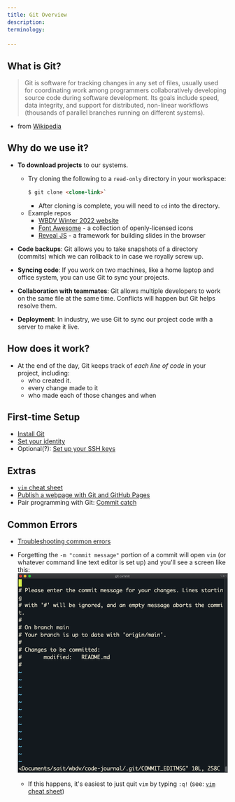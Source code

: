 ```yaml
---
title: Git Overview
description:
terminology:
    
---
```


## What is Git?
> Git is software for tracking changes in any set of files, usually used for coordinating work among programmers collaboratively developing source code during software development. Its goals include speed, data integrity, and support for distributed, non-linear workflows (thousands of parallel branches running on different systems). 
- from [Wikipedia](https://en.wikipedia.org/wiki/Git)

## Why do we use it?
- **To download projects** to our systems. 
    - Try cloning the following to a `read-only` directory in your workspace:
        ```html
        $ git clone <clone-link>`
        ```
        - After cloning is complete, you will need to `cd` into the directory.
    - Example repos
        - [WBDV Winter 2022 website](https://github.com/sait-wbdv/winter-2022)
        - [Font Awesome](https://github.com/FortAwesome/Font-Awesome) - a collection of openly-licensed icons
        - [Reveal JS](https://github.com/hakimel/reveal.js/) - a framework for building slides in the browser

- **Code backups**: Git allows you to take snapshots of a directory (commits) which we can rollback to in case we royally screw up.
- **Syncing code**: If you work on two machines, like a home laptop and office system, you can use Git to sync your projects.
- **Collaboration with teammates**: Git allows multiple developers to work on the same file at the same time. Conflicts will happen but Git helps resolve them.
- **Deployment**: In industry, we use Git to sync our project code with a server to make it live.

## How does it work?
- At the end of the day, Git keeps track of *each line of code* in your project, including:
    - who created it.
    - every change made to it
    - who made each of those changes and when

## First-time Setup
- [Install Git](https://gist.github.com/acidtone/badeb5c8339648239fa0da9fc6a0abbd)
- [Set your identity](https://gist.github.com/acidtone/6ca4c62d88570732d3760904ef965e4d)
- Optional(?): [Set up your SSH keys](https://gist.github.com/acidtone/dd9ae11a238e9f14ad0b066298f35dc5)

## Extras
- [`vim` cheat sheet](https://devhints.io/vim)
- [Publish a webpage with Git and GitHub Pages](https://gist.github.com/acidtone/5d45f96bc11fada75038e552f9ba1a5c)
- Pair programming with Git: [Commit catch](https://gist.github.com/acidtone/3a7ff64489b4fc641f0b96be8edd561d)

## Common Errors
- [Troubleshooting common errors](https://gist.github.com/acidtone/ffb0268f5f717df9631eb0c8b48e97e7)
- Forgetting the `-m "commit message"` portion of a commit will open `vim` (or whatever command line text editor is set up) and you'll see a screen like this:
    ![Forgot commit message](/assets/images/library/forgot-commit-message.png)

    - If this happens, it's easiest to just quit `vim` by typing `:q!` (see: [`vim` cheat sheet](https://devhints.io/vim))